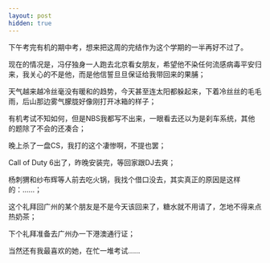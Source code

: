 ```yaml
---
layout: post
hidden: true
---
```

下午考完有机的期中考，想来把这周的完结作为这个学期的一半再好不过了。
  
现在的情况是，冯仔独身一人跑去北京看女朋友，希望他不染任何流感病毒平安归来，我关心的不是他，而是他信誓旦旦保证给我带回来的果脯；
  
天气越来越冷丝毫没有暖和的趋势，今天甚至连太阳都躲起来，下着冷丝丝的毛毛雨，后山那边雾气朦胧好像刚打开冰箱的样子；
  
有机考试不知如何，但是NBS我都写不出来，一眼看去还以为是刹车系统，其他的题除了不会的还凑合；
  
晚上杀了一盘CS，我打的这个凄惨啊，不提也罢；
  
Call of Duty 6出了，昨晚安装完，等回家跟DJ去爽；
  
杨刺猬和纱布辉等人前去吃火锅，我找个借口没去，其实真正的原因是这样的：……；
  
这个礼拜回广州的某个朋友是不是今天该回来了，糖水就不用请了，怎地不得来点热奶茶；
  
下个礼拜准备去广州办一下港澳通行证；
  
当然还有我最喜欢的她，在忙一堆考试……
